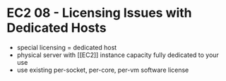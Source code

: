 # EC2 08 - Licensing Issues with Dedicated Hosts

- special licensing = dedicated host
- physical server with [[EC2]] instance capacity fully dedicated to your use
- use existing per-socket, per-core, per-vm software license